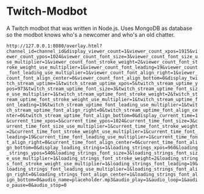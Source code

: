 # Twitch-Modbot
A Twitch modbot that was written in Node.js. Uses MongoDB as database so the modbot knows who's a newcomer and who's an old chatter.

``http://127.0.0.1:8080/overlay.html?channel_id=channel_id&display_viewer_count=1&viewer_count_xpos=1915&viewer_count_ypos=1024&viewer_count_font_size=3&viewer_count_font_size_use_multiplier=1&viewer_count_font_stroke_weight=2&viewer_count_font_stroke_weight_use_multiplier=1&viewer_count_font_leading=19&viewer_count_font_leading_use_multiplier=1&viewer_count_font_align_right=1&viewer_count_font_align_center=0&viewer_count_font_align_bottom=0&display_twitch_stream_uptime=1&twitch_stream_uptime_xpos=5&twitch_stream_uptime_ypos=973&twitch_stream_uptime_font_size=3&twitch_stream_uptime_font_size_use_multiplier=1&twitch_stream_uptime_font_stroke_weight=2&twitch_stream_uptime_font_stroke_weight_use_multiplier=1&twitch_stream_uptime_font_leading=19&twitch_stream_uptime_font_leading_use_multiplier=1&twitch_stream_uptime_font_align_right=0&twitch_stream_uptime_font_align_center=0&twitch_stream_uptime_font_align_bottom=0&display_current_time=1&current_time_xpos=5&current_time_ypos=1024&current_time_font_size=3&current_time_font_size_use_multiplier=1&current_time_font_stroke_weight=2&current_time_font_stroke_weight_use_multiplier=1&current_time_font_leading=19&current_time_font_leading_use_multiplier=1&current_time_font_align_right=0&current_time_font_align_center=0&current_time_font_align_bottom=0&display_loading_strings=1&loading_strings_xpos=960&loading_strings_ypos=540&loading_strings_font_size=3&loading_strings_font_size_use_multiplier=1&loading_strings_font_stroke_weight=2&loading_strings_font_stroke_weight_use_multiplier=1&loading_strings_font_leading=19&loading_strings_font_leading_use_multiplier=1&loading_strings_font_align_right=0&loading_strings_font_align_center=1&loading_strings_font_align_bottom=0&audio_name=placeholder.mp3&audio_play=1&audio_loop=1&audio_pause=0&audio_stop=0``

